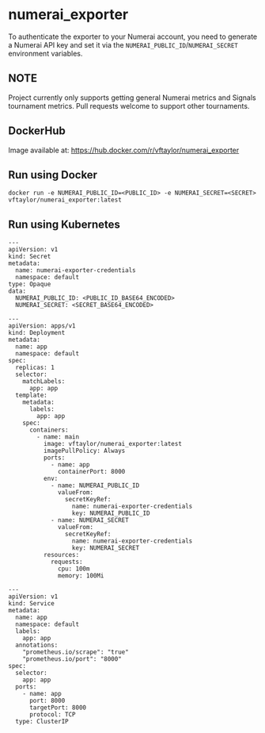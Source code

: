 # numerai_exporter

To authenticate the exporter to your Numerai account, you need to generate a Numerai API key and set it via 
the `NUMERAI_PUBLIC_ID`/`NUMERAI_SECRET` environment variables.

## NOTE

Project currently only supports getting general Numerai metrics and Signals tournament metrics. Pull requests welcome to support other tournaments.

## DockerHub

Image available at: https://hub.docker.com/r/vftaylor/numerai_exporter

## Run using Docker

    docker run -e NUMERAI_PUBLIC_ID=<PUBLIC_ID> -e NUMERAI_SECRET=<SECRET> vftaylor/numerai_exporter:latest

## Run using Kubernetes

    ---
    apiVersion: v1
    kind: Secret
    metadata:
      name: numerai-exporter-credentials
      namespace: default
    type: Opaque
    data:
      NUMERAI_PUBLIC_ID: <PUBLIC_ID_BASE64_ENCODED>
      NUMERAI_SECRET: <SECRET_BASE64_ENCODED>
    
    ---
    apiVersion: apps/v1
    kind: Deployment
    metadata:
      name: app
      namespace: default
    spec:
      replicas: 1
      selector:
        matchLabels:
          app: app
      template:
        metadata:
          labels:
            app: app
        spec:
          containers:
            - name: main
              image: vftaylor/numerai_exporter:latest
              imagePullPolicy: Always
              ports:
                - name: app
                  containerPort: 8000
              env:
                - name: NUMERAI_PUBLIC_ID
                  valueFrom:
                    secretKeyRef:
                      name: numerai-exporter-credentials
                      key: NUMERAI_PUBLIC_ID
                - name: NUMERAI_SECRET
                  valueFrom:
                    secretKeyRef:
                      name: numerai-exporter-credentials
                      key: NUMERAI_SECRET
              resources:
                requests:
                  cpu: 100m
                  memory: 100Mi
    
    ---
    apiVersion: v1
    kind: Service
    metadata:
      name: app
      namespace: default
      labels:
        app: app
      annotations:
        "prometheus.io/scrape": "true"
        "prometheus.io/port": "8000"
    spec:
      selector:
        app: app
      ports:
        - name: app
          port: 8000
          targetPort: 8000
          protocol: TCP
      type: ClusterIP
